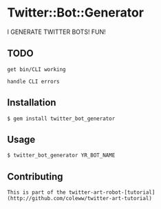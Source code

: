 # Twitter::Bot::Generator

I GENERATE TWITTER BOTS! FUN!

## TODO

    get bin/CLI working

    handle CLI errors

## Installation

    $ gem install twitter_bot_generator

## Usage

    $ twitter_bot_generator YR_BOT_NAME

## Contributing

    This is part of the twitter-art-robot-[tutorial](http://github.com/coleww/twitter-art-tutorial)
